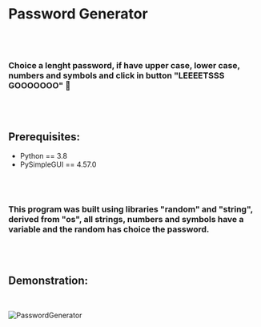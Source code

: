 # Password Generator
<br />
<br />

### Choice a lenght password, if have upper case, lower case, numbers and symbols and click in button "LEEEETSSS GOOOOOOO" 🤣
<br />
<br />

## Prerequisites:
* Python == 3.8
* PySimpleGUI == 4.57.0
<br />
<br />

### This program was built using libraries "random" and "string", derived from "os", all strings, numbers and symbols have  a variable and the random has choice the password.
<br />
<br />

## Demonstration:
<br />

![PasswordGenerator](https://user-images.githubusercontent.com/84480522/159478906-0ee3f241-3182-4dc9-8536-a638525feac3.gif)